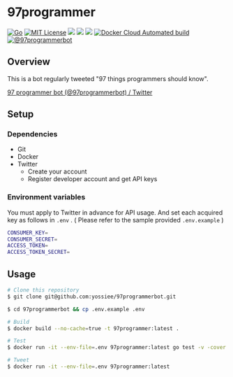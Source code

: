# 97programmer

[![Go](https://img.shields.io/github/go-mod/go-version/yossiee/97programmerbot?style=plastic)](go.mod)
[![MIT License](http://img.shields.io/badge/license-MIT-blue.svg?style=flat)](LICENSE)
[![](https://img.shields.io/docker/stars/yossiee/97programmer?style=plastic)]()
[![](https://img.shields.io/docker/pulls/yossiee/97programmer?style=plastic)]()
[![](https://img.shields.io/docker/build/yossiee/97programmer?style=plastic)]()
[![Docker Cloud Automated build](https://img.shields.io/docker/cloud/automated/yossiee/97programmer?style=plastic)]()
[![@97programmerbot](https://img.shields.io/twitter/follow/97programmerbot?label=follow%20me&style=social)](https://twitter.com/97programmerbot)

## Overview
This is a bot regularly tweeted "97 things programmers should know".

[97 programmer bot \(@97programmerbot\) / Twitter](https://twitter.com/97programmerbot)

## Setup
### Dependencies
- Git
- Docker
- Twitter
    - Create your account
    - Register developer account and get API keys

### Environment variables
You must apply to Twitter in advance for API usage. And set each acquired key as follows in `.env` . ( Please refer to the sample provided `.env.example` )

```sh
CONSUMER_KEY=
CONSUMER_SECRET=
ACCESS_TOKEN=
ACCESS_TOKEN_SECRET=
```

## Usage
```sh
# Clone this repository
$ git clone git@github.com:yossiee/97programmerbot.git

$ cd 97programmerbot && cp .env.example .env

# Build
$ docker build --no-cache=true -t 97programmer:latest .

# Test
$ docker run -it --env-file=.env 97programmer:latest go test -v -cover ./...

# Tweet
$ docker run -it --env-file=.env 97programmer:latest
```
